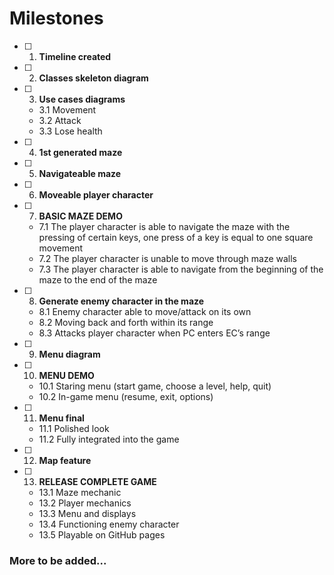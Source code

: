 # Milestones
- [ ] 1. **Timeline created**
- [ ] 2. **Classes skeleton diagram**
- [ ] 3. **Use cases diagrams**
    -    3.1 Movement
    -    3.2 Attack
    -    3.3 Lose health
- [ ] 4. **1st generated maze**
- [ ] 5. **Navigateable maze**
- [ ] 6. **Moveable player character**
- [ ] 7. **BASIC MAZE DEMO**
   -  7.1 The player character is able to navigate the maze with the pressing of certain keys, one press of a key is equal to one square movement
   -  7.2 The player character is unable to move through maze walls
   -  7.3 The player character is able to navigate from the beginning of the maze to the end of the maze
- [ ] 8. **Generate enemy character in the maze**
   -  8.1 Enemy character able to move/attack on its own
   -  8.2 Moving back and forth within its range
   -  8.3 Attacks player character when PC enters EC’s range
- [ ] 9. **Menu diagram**
- [ ] 10. **MENU DEMO**
    - 10.1 Staring menu (start game, choose a level, help, quit)
    - 10.2 In-game menu (resume, exit, options)
- [ ] 11. **Menu final**
    - 11.1 Polished look
    - 11.2 Fully integrated into the game
- [ ] 12. **Map feature**
- [ ] 13. **RELEASE COMPLETE GAME**
     - 13.1 Maze mechanic
     - 13.2 Player mechanics
     - 13.3 Menu and displays
     - 13.4 Functioning enemy character
     - 13.5 Playable on GitHub pages
### More to be added...
